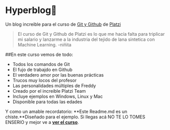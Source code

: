 # Hyperblog💚
Un blog increible para el curso de [Git y Github](https://platzi.com/clases/git-github/ "Git y Github") de [Platzi](https://platzi.com/ "Platzi")
> El curso de Git y Github de Platzi es lo que me hacía falta para triplicar mi salario y lanzarme a la industria del tejido de lana sintetica con Machine Learning.
>-niñita

##En este curso vemos de todo:
- Todos los comandos de Git
- El fujo de trabajdo en Github
- El verdadero amor por las buenas prácticas
- Trucos muy locos del profesor
- Las personalidades múltiples de Freddy
- Creado por el increible Platzi Team
- Incluye ejemplos en Windows, Linux y Mac
- Disponible para todas las edades

Y como un amable recordatorio: **Este Readme.md es un chiste.**Diseñado para el ejemplo. Si llegas acá NO TE LO TOMES ENSERIO y mejor ve a [**ver el curso**](https://platzi.com/clases/git-github/ "ver el curso").
